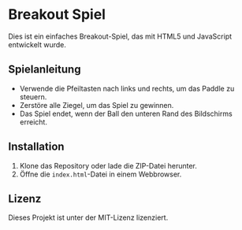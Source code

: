 # Breakout Spiel

Dies ist ein einfaches Breakout-Spiel, das mit HTML5 und JavaScript entwickelt wurde.

## Spielanleitung

- Verwende die Pfeiltasten nach links und rechts, um das Paddle zu steuern.
- Zerstöre alle Ziegel, um das Spiel zu gewinnen.
- Das Spiel endet, wenn der Ball den unteren Rand des Bildschirms erreicht.

## Installation

1. Klone das Repository oder lade die ZIP-Datei herunter.
2. Öffne die `index.html`-Datei in einem Webbrowser.

## Lizenz

Dieses Projekt ist unter der MIT-Lizenz lizenziert.
